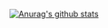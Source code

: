 [![Anurag's github stats](https://github-readme-stats.vercel.app/api?username=Andreyneumyvannyi&show_icons=true&theme=blueberry)](https://github.com/Andreyneumyvannyi/github-readme-stats)

